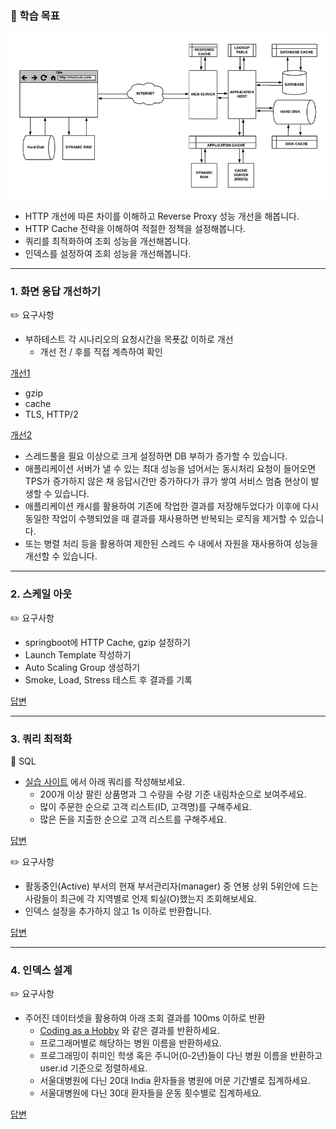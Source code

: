 ### 🎯 학습 목표

![image](../image/step8/image01.png)

- HTTP 개선에 따른 차이를 이해하고 Reverse Proxy 성능 개선을 해봅니다.
- HTTP Cache 전략을 이해하여 적절한 정책을 설정해봅니다.
- 쿼리를 최적화하여 조회 성능을 개선해봅니다.
- 인덱스를 설정하여 조회 성능을 개선해봅니다.

---

### 1. 화면 응답 개선하기

✏️ 요구사항
- 부하테스트 각 시나리오의 요청시간을 목푯값 이하로 개선
  - 개선 전 / 후를 직접 계측하여 확인

[개선1](nginx.conf)
- gzip
- cache
- TLS, HTTP/2

[개선2](redis.md)
- 스레드풀을 필요 이상으로 크게 설정하면 DB 부하가 증가할 수 있습니다.
- 애플리케이션 서버가 낼 수 있는 최대 성능을 넘어서는 동시처리 요청이 들어오면 TPS가 증가하지 않은 채 응답시간만 증가하다가 큐가 쌓여 서비스 멈춤 현상이 발생할 수 있습니다.
- 애플리케이션 캐시를 활용하여 기존에 작업한 결과를 저장해두었다가 이후에 다시 동일한 작업이 수행되었을 때 결과를 재사용하면 반복되는 로직을 제거할 수 있습니다.
- 또는 병렬 처리 등을 활용하여 제한된 스레드 수 내에서 자원을 재사용하여 성능을 개선할 수 있습니다.

---

### 2. 스케일 아웃

✏️ 요구사항
- springboot에 HTTP Cache, gzip 설정하기
- Launch Template 작성하기
- Auto Scaling Group 생성하기
- Smoke, Load, Stress 테스트 후 결과를 기록

[답변](scale.md)

---

### 3. 쿼리 최적화

🍿 SQL
- [실습 사이트](https://www.w3schools.com/sql/trymysql.asp?filename=trysql_func_mysql_concat) 에서 아래 쿼리를 작성해보세요.
  - 200개 이상 팔린 상품명과 그 수량을 수량 기준 내림차순으로 보여주세요.
  - 많이 주문한 순으로 고객 리스트(ID, 고객명)를 구해주세요.
  - 많은 돈을 지출한 순으로 고객 리스트를 구해주세요.

[답변](sql-1.md)

✏️ 요구사항
- 활동중인(Active) 부서의 현재 부서관리자(manager) 중 연봉 상위 5위안에 드는 사람들이 최근에 각 지역별로 언제 퇴실(O)했는지 조회해보세요.
- 인덱스 설정을 추가하지 않고 1s 이하로 반환합니다. 

[답변](sql-2.md)

---

### 4. 인덱스 설계

✏️ 요구사항
- 주어진 데이터셋을 활용하여 아래 조회 결과를 100ms 이하로 반환 
  - [Coding as a Hobby](https://insights.stackoverflow.com/survey/2018#developer-profile-_-coding-as-a-hobby) 와 같은 결과를 반환하세요.
  - 프로그래머별로 해당하는 병원 이름을 반환하세요. 
  - 프로그래밍이 취미인 학생 혹은 주니어(0-2년)들이 다닌 병원 이름을 반환하고 user.id 기준으로 정렬하세요.
  - 서울대병원에 다닌 20대 India 환자들을 병원에 머문 기간별로 집계하세요. 
  - 서울대병원에 다닌 30대 환자들을 운동 횟수별로 집계하세요. 

[답변](sql-3.md)
